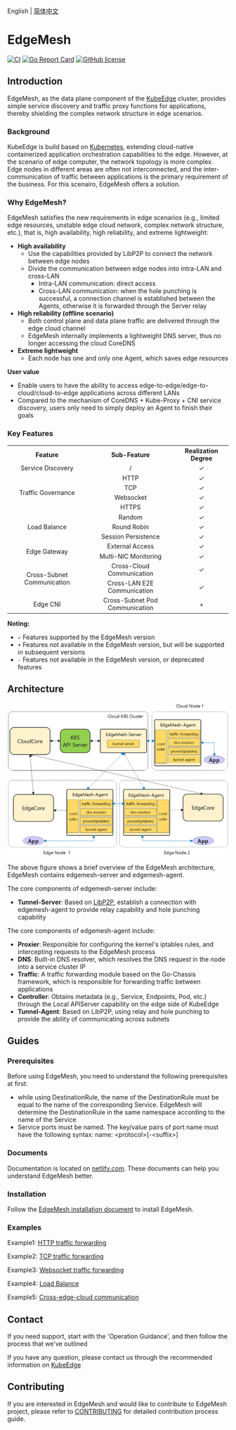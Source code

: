 English | [简体中文](./README_zh.md)

# EdgeMesh

[![CI](https://github.com/kubeedge/edgemesh/actions/workflows/main.yaml/badge.svg?branch=main)](https://github.com/kubeedge/edgemesh/actions/workflows/main.yaml)
[![Go Report Card](https://goreportcard.com/badge/github.com/kubeedge/edgemesh)](https://goreportcard.com/report/github.com/kubeedge/edgemesh)
[![GitHub license](https://img.shields.io/github/license/kubeedge/edgemesh)](https://github.com/kubeedge/edgemesh/blob/main/LICENSE)


## Introduction

EdgeMesh, as the data plane component of the [KubeEdge](https://github.com/kubeedge/kubeedge) cluster, provides simple service discovery and traffic proxy functions for applications, thereby shielding the complex network structure in edge scenarios.

### Background

KubeEdge is build based on [Kubernetes](https://github.com/kubernetes/kubernetes), extending cloud-native containerized application orchestration capabilities to the edge. However, at the scenario of edge computer, the network topology is more complex. Edge nodes in different areas are often not interconnected, and the inter-communication of traffic between applications is the primary requirement of the business. For this scenairo, EdgeMesh offers a solution.

### Why EdgeMesh?
EdgeMesh satisfies the new requirements in edge scenarios (e.g., limited edge resources, unstable edge cloud network, complex network structure, etc.), that is, high availability, high reliability, and extreme lightweight:

- **High availability**
  - Use the capabilities provided by LibP2P to connect the network between edge nodes
  - Divide the communication between edge nodes into intra-LAN and cross-LAN
    - Intra-LAN communication: direct access
    - Cross-LAN communication: when the hole punching is successful, a connection channel is established between the Agents, otherwise it is forwarded through the Server relay
- **High reliability (offline scenario)**
  - Both control plane and data plane traffic are delivered through the edge cloud channel
  - EdgeMesh internally implements a lightweight DNS server, thus no longer accessing the cloud CoreDNS
- **Extreme lightweight**
  - Each node has one and only one Agent, which saves edge resources

**User value**

- Enable users to have the ability to access edge-to-edge/edge-to-cloud/cloud-to-edge applications across different LANs
- Compared to the mechanism of CoreDNS + Kube-Proxy + CNI service discovery, users only need to simply deploy an Agent to finish their goals

### Key Features

<table align="center">
	<tr>
		<th align="center">Feature</th>
		<th align="center">Sub-Feature</th>
		<th align="center">Realization Degree</th>
	</tr>
	<tr>
		<td align="center">Service Discovery</td>
		<td align="center">/</td>
		<td align="center">✓</td>
	</tr>
	<tr>
		<td rowspan="4" align="center">Traffic Governance</td>
	 	<td align="center">HTTP</td>
		<td align="center">✓</td>
	</tr>
	<tr>
	 	<td align="center">TCP</td>
		<td align="center">✓</td>
	</tr>
	<tr>
	 	<td align="center">Websocket</td>
		<td align="center">✓</td>
	</tr>
	<tr>
	 	<td align="center">HTTPS</td>
		<td align="center">✓</td>
	</tr>
	<tr>
		<td rowspan="3" align="center">Load Balance</td>
	 	<td align="center">Random</td>
		<td align="center">✓</td>
	</tr>
	<tr>
	 	<td align="center">Round Robin</td>
		<td align="center">✓</td>
	</tr>
	<tr>
		<td align="center">Session Persistence</td>
		<td align="center">✓</td>
	</tr>
	<tr>
    <td rowspan="2" align="center">Edge Gateway</td>
    <td align="center">External Access</td>
    <td align="center">✓</td>
  </tr>
  <tr>
    <td align="center">Multi-NIC Monitoring</td>
    <td align="center">✓</td>
  </tr>
  <tr>
		<td rowspan="2" align="center">Cross-Subnet Communication</td>
	 	<td align="center">Cross-Cloud Communication</td>
		<td align="center">✓</td>
	</tr>
	<tr>
	 	<td align="center">Cross-LAN E2E Communication</td>
		<td align="center">✓</td>
	</tr>
  <tr>
		<td align="center">Edge CNI</td>
	 	<td align="center">Cross-Subnet Pod Communication</td>
		<td align="center">+</td>
	</tr>
</table>

**Noting:**

- `✓` Features supported by the EdgeMesh version
- `+` Features not available in the EdgeMesh version, but will be supported in subsequent versions
- `-` Features not available in the EdgeMesh version, or deprecated features


## Architecture

![image](./docs/.vuepress/public/images/advanced/em-arch.png)

The above figure shows a brief overview of the EdgeMesh architecture, EdgeMesh contains edgemesh-server and edgemesh-agent.

The core components of edgemesh-server include:

- **Tunnel-Server**: Based on [LibP2P](https://github.com/libp2p/go-libp2p), establish a connection with edgemesh-agent to provide relay capability and hole punching capability

The core components of edgemesh-agent include:

- **Proxier**: Responsible for configuring the kernel's iptables rules, and intercepting requests to the EdgeMesh process
- **DNS**: Built-in DNS resolver, which resolves the DNS request in the node into a service cluster IP
- **Traffic**: A traffic forwarding module based on the Go-Chassis framework, which is responsible for forwarding traffic between applications
- **Controller**: Obtains metadata (e.g., Service, Endpoints, Pod, etc.) through the Local APIServer capability on the edge side of KubeEdge
- **Tunnel-Agent**: Based on LibP2P, using relay and hole punching to provide the ability of communicating across subnets


## Guides

### Prerequisites
Before using EdgeMesh, you need to understand the following prerequisites at first:

- while using DestinationRule, the name of the DestinationRule must be equal to the name of the corresponding Service. EdgeMesh will determine the DestinationRule in the same namespace according to the name of the Service
- Service ports must be named. The key/value pairs of port name must have the following syntax: name: \<protocol>[-\<suffix>]

### Documents
Documentation is located on [netlify.com](https://edgemesh.netlify.app/). These documents can help you understand EdgeMesh better.

### Installation
Follow the [EdgeMesh installation document](https://edgemesh.netlify.app/guide/getting-started.html) to install EdgeMesh.

### Examples
Example1: [HTTP traffic forwarding](https://edgemesh.netlify.app/guide/test-case.html#http)

Example2: [TCP traffic forwarding](https://edgemesh.netlify.app/guide/test-case.html#tcp)

Example3: [Websocket traffic forwarding](https://edgemesh.netlify.app/guide/test-case.html#websocket)

Example4: [Load Balance](https://edgemesh.netlify.app/guide/test-case.html#load-balance)

Example5: [Cross-edge-cloud communication](https://edgemesh.netlify.app/guide/test-case.html#cross-edge-cloud)


## Contact

If you need support, start with the 'Operation Guidance', and then follow the process that we've outlined

If you have any question, please contact us through the recommended information on [KubeEdge](https://github.com/kubeedge/kubeedge#contact)


## Contributing
If you are interested in EdgeMesh and would like to contribute to EdgeMesh project, please refer to [CONTRIBUTING](./CONTRIBUTING.md) for detailed contribution process guide.
